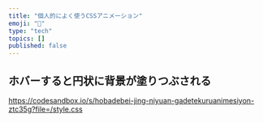 ```yaml
---
title: "個人的によく使うCSSアニメーション"
emoji: "🤖"
type: "tech"
topics: []
published: false
---
```


## ホバーすると円状に背景が塗りつぶされる

https://codesandbox.io/s/hobadebei-jing-niyuan-gadetekuruanimesiyon-ztc35g?file=/style.css
